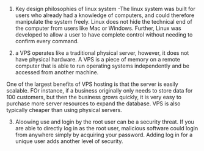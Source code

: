 1. Key design philosophies of linux system
    -The linux system was built for users who already had a knowledge of computers, and could therefore manipulate the system freely. Linux does not hide the technical end of the computer from users like Mac or Windows. Further, Linux was developed to allow a user to have complete control without needing to confirm every command.

2. a VPS operates like a traditional physical server, however, it does not have physical hardware. A VPS is a piece of memory on a remote computer that is able to run operating systems independently and be accessed from another machine.

One of the largest benefits of VPS hosting is that the server is easily scalable. FOr instance, if a business originally only needs to store data for 100 customers, but then the business grows quickly, it is very easy to purchase more server resources to expand the database. VPS is also typically cheaper than using physical servers.

3. Aloowing use and login by the root user can be a security threat. If you are able to directly log in as the root user, malicious software could login from anywhere simply by acquiring your password. Adding log in for a unique user adds another level of security.
